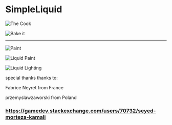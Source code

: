 # SimpleLiquid

![The Cook](https://i.stack.imgur.com/BfZbz.gif)

![Bake it](https://i.stack.imgur.com/ZA7M1.gif)


_________

 ![Paint]( https://i.stack.imgur.com/ZVhr8.gif)

  ![Liquid Paint](https://i.stack.imgur.com/v9x18.gif)

  ![Liquid Lighting](https://i.stack.imgur.com/3mM4V.gif)
  
  
  special thanks thanks to:
  
  Fabrice Neyret from France
  
  przemyslawzaworski from Poland
  
  
  ### https://gamedev.stackexchange.com/users/70732/seyed-morteza-kamali
